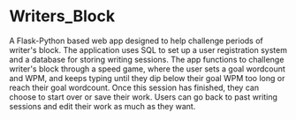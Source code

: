 # Writers_Block

A Flask-Python based web app designed to help challenge periods of writer's block. The application uses SQL to set up a user registration system and a database for storing writing sessions. The app functions
to challenge writer's block through a speed game, where the user sets a goal wordcount and WPM, and keeps typing until they dip below their goal WPM too long or reach their goal wordcount. Once this session
has finished, they can choose to start over or save their work. Users can go back to past writing sessions and edit their work as much as they want.
